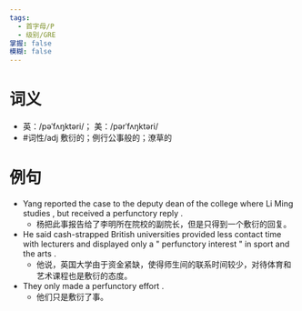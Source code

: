 ```yaml
---
tags:
  - 首字母/P
  - 级别/GRE
掌握: false
模糊: false
---
```

# 词义
- 英：/pəˈfʌŋktəri/； 美：/pərˈfʌŋktəri/
- #词性/adj  敷衍的；例行公事般的；潦草的
# 例句
- Yang reported the case to the deputy dean of the college where Li Ming studies , but received a perfunctory reply .
	- 杨把此事报告给了李明所在院校的副院长，但是只得到一个敷衍的回复。
- He said cash-strapped British universities provided less contact time with lecturers and displayed only a " perfunctory interest " in sport and the arts .
	- 他说，英国大学由于资金紧缺，使得师生间的联系时间较少，对待体育和艺术课程也是敷衍的态度。
- They only made a perfunctory effort .
	- 他们只是敷衍了事。
